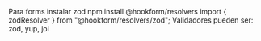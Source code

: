 Para forms instalar zod
npm install @hookform/resolvers
import { zodResolver } from "@hookform/resolvers/zod";
Validadores pueden ser: zod, yup, joi

